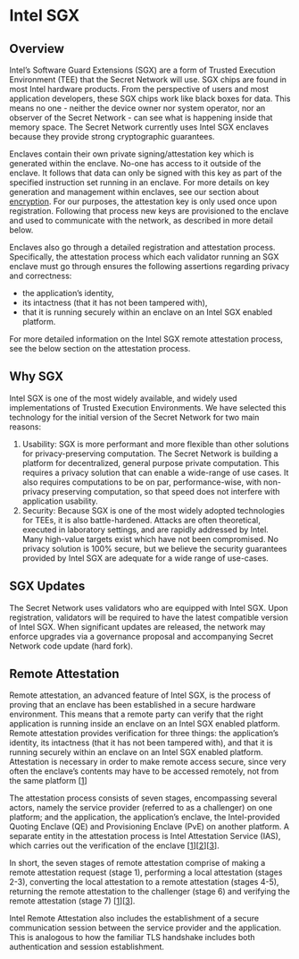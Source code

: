 # Intel SGX

## Overview

Intel’s Software Guard Extensions (SGX) are a form of Trusted Execution Environment (TEE) that the Secret Network will use. SGX chips are found in most Intel hardware products. From the perspective of users and most application developers, these SGX chips work like black boxes for data. This means no one - neither the device owner nor system operator, nor an observer of the Secret Network - can see what is happening inside that memory space. The Secret Network currently uses Intel SGX enclaves because they provide strong cryptographic guarantees.

Enclaves contain their own private signing/attestation key which is generated within the enclave. No-one has access to it outside of the enclave. It follows that data can only be signed with this key as part of the specified instruction set running in an enclave. For more details on key generation and management within enclaves, see our section about [encryption](/protocol/encryption-specs.md). For our purposes, the attestation key is only used once upon registration. Following that process new keys are provisioned to the enclave and used to communicate with the network, as described in more detail below.

Enclaves also go through a detailed registration and attestation process. Specifically, the attestation process which each validator running an SGX enclave must go through ensures the following assertions regarding privacy and correctness:
* the application’s identity, 
* its intactness (that it has not been tampered with), 
* that it is running securely within an enclave on an Intel SGX enabled platform.

For more detailed information on the Intel SGX remote attestation process, see the below section on the attestation process. 

## Why SGX

Intel SGX is one of the most widely available, and widely used implementations of Trusted Execution Environments. We have selected this technology for the initial version of the Secret Network for two main reasons: 
1. Usability: SGX is more performant and more flexible than other solutions for privacy-preserving computation. The Secret Network is building a platform for decentralized, general purpose private computation. This requires a privacy solution that can enable a wide-range of use cases. It also requires computations to be on par, performance-wise, with non-privacy preserving computation, so that speed does not interfere with application usability. 
2. Security: Because SGX is one of the most widely adopted technologies for TEEs, it is also battle-hardened. Attacks are often theoretical, executed in laboratory settings, and are rapidly addressed by Intel. Many high-value targets exist which have not been compromised. No privacy solution is 100% secure, but we believe the security guarantees provided by Intel SGX are adequate for a wide range of use-cases.

## SGX Updates

The Secret Network uses validators who are equipped with Intel SGX. Upon registration, validators will be required to have the latest compatible version of Intel SGX. When significant updates are released, the network may enforce upgrades via a governance proposal and accompanying Secret Network code update (hard fork).

## Remote Attestation

Remote attestation, an advanced feature of Intel SGX, is the process of proving that an enclave has been established in a secure hardware environment. This means that a remote party can verify that the right application is running inside an enclave on an Intel SGX enabled platform. Remote attestation provides verification for three things: the application’s identity, its intactness (that it has not been tampered with), and that it is running securely within an enclave on an Intel SGX enabled platform. Attestation is necessary in order to make remote access secure, since very often the enclave’s contents may have to be accessed remotely, not from the same platform [[1]]

The attestation process consists of seven stages, encompassing several actors, namely the service provider (referred to as a challenger) on one platform; and the application, the application’s enclave, the Intel-provided Quoting Enclave (QE) and Provisioning Enclave (PvE) on another platform. A separate entity in the attestation process is Intel Attestation Service (IAS), which carries out the verification of the enclave [[1]][[2]][[3]].

In short, the seven stages of remote attestation comprise of making a remote attestation request
(stage 1), performing a local attestation (stages 2-3), converting the local attestation to a remote
attestation (stages 4-5), returning the remote attestation to the challenger (stage 6) and verifying
the remote attestation (stage 7) [[1]][[3]].

Intel Remote Attestation also includes the establishment of a secure communication session between the service provider and the application. This is analogous to how the familiar TLS handshake includes both authentication and session establishment.

[1]: https://courses.cs.ut.ee/MTAT.07.022/2017_spring/uploads/Main/hiie-report-s16-17.pdf
[2]: https://software.intel.com/en-us/articles/innovative-technology-for-cpu-based-attestation-and-sealing
[3]: https://software.intel.com/content/www/us/en/develop/download/intel-sgx-intel-epid-provisioning-and-attestation-services.html